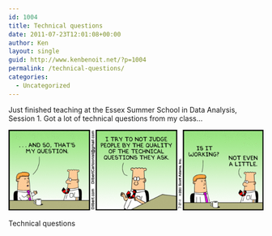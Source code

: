 ```yaml
---
id: 1004
title: Technical questions
date: 2011-07-23T12:01:08+00:00
author: Ken
layout: single
guid: http://www.kenbenoit.net/?p=1004
permalink: /technical-questions/
categories:
  - Uncategorized
---
```

Just finished teaching at the Essex Summer School in Data Analysis, Session 1. Got a lot of technical questions from my class&#8230;


<img class="size-full wp-image-455   " title="64750.strip" src="/assets/images/clip_image001.gif" alt="Dilbert on Technical Questions" width="512" height="159" />


Technical questions

